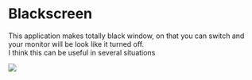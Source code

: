 # Blackscreen

This application makes totally black window, on that you can switch and your monitor will be look like it turned off.<br/>
I think this can be useful in several situations

<img src = 'https://lh3.googleusercontent.com/CXo77okE2wS_W60c-TrrMaFXTTpPaNwvrtv0eryZFcceBV8Fu6MJVtv1zEARZ03jAEDql0avMiFPa-4eaYpCH4WB5i8yFht8rCkgKuxB6wqgEdBRKsV7_Qb-BKx_GdUYUuLrgZFw_O64UJBBW96hMTROOXulE0-lgeEykrnJ8KV0AGPIH4bI7WqRz65_lCy1wSD-MD3berCaBXIBQD8qF5vvHu5gpqtLda0hcuZDQxuYvXIrHmEtDsHG9QqznvxCMnxibJvcgBW3i6KIeDGtGJtq4FQ4iNKgrQIZMB7T1dsqot7F0-GjQIBvFT_mYPIMP-bZpqUeGgiSHbjlMZVz_lJpR6OFSd0C8mpT86AtCz63o8HaJwPOmi9ZkOkxveKwy7XCT24JESsFLEYl6KN3tzp1Z-GMxD8gQQHA2-ECgyCc_1NegEmM7A-WkNi_G7LlFertIfMGqw2xN2rD5Lq-7pgJPSYD56eNJ-weSqkysTnZdTHsBpzSgh5lmLtnnwk0hJ1k5EZRzZ0JlvkhLcaUVG7TyVrzdFraMy_bJn_owuIKkHj_3tBeDIbsClLCxDR7-_kFpr7SJcs3Jbpev7TnRSsz1NZA3XkVMsQ1-wdw5LlW3Az_sYwkIcDLfLHeDjBGw8GTE4ctSKSIa8fDdpsFm2SEyqJp2UfF40FDfWxhOyAdJiyRBZmG_PEncKuA=w1748-h983-no'>
